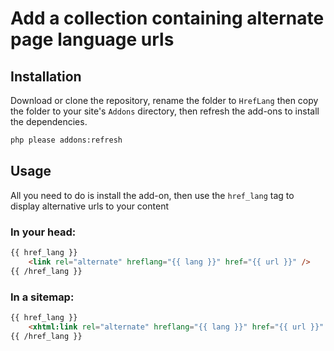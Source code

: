 # Add a collection containing alternate page language urls

## Installation

Download or clone the repository, rename the folder to `HrefLang` then copy the folder to your site's `Addons` directory, then refresh the add-ons to install the dependencies.

``` bash
php please addons:refresh
```

## Usage

All you need to do is install the add-on, then use the `href_lang` tag to display alternative urls to your content

### In your head:
``` html
{{ href_lang }}
    <link rel="alternate" hreflang="{{ lang }}" href="{{ url }}" />
{{ /href_lang }}
```

### In a sitemap:
``` html
{{ href_lang }}
    <xhtml:link rel="alternate" hreflang="{{ lang }}" href="{{ url }}" />
{{ /href_lang }}
```